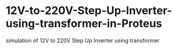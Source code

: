 # 12V-to-220V-Step-Up-Inverter-using-transformer-in-Proteus
simulation of 12V to 220V Step Up Inverter using transformer 
